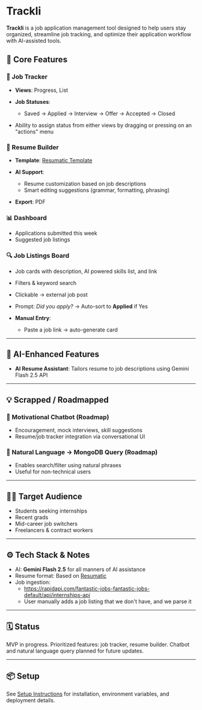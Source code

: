# Trackli

**Trackli** is a job application management tool designed to help users stay organized, streamline job tracking, and optimize their application workflow with AI-assisted tools.

## 🔧 Core Features

### 🎯 Job Tracker

* **Views**: Progress, List
* **Job Statuses**:

  * Saved → Applied → Interview → Offer → Accepted → Closed
* Ability to assign status from either views by dragging or pressing on an "actions" menu

### 📄 Resume Builder

* **Template**: [Resumatic Template](https://resumatic.rezi.ai/s/fYk7wxCgsM5Aj5w3yv31)
* **AI Support**:

  * Resume customization based on job descriptions
  * Smart editing suggestions (grammar, formatting, phrasing)
* **Export**: PDF

### 📊 Dashboard

* Applications submitted this week
* Suggested job listings

### 🔍 Job Listings Board

* Job cards with description, AI powered skills list, and link
* Filters & keyword search
* Clickable → external job post
* Prompt: *Did you apply?* → Auto-sort to **Applied** if Yes
  
* **Manual Entry**:

  * Paste a job link → auto-generate card

---

## 🤖 AI-Enhanced Features

* **AI Resume Assistant**: Tailors resume to job descriptions using Gemini Flash 2.5 API

---

## 💡 Scrapped / Roadmapped

### 🧠 Motivational Chatbot (Roadmap)

* Encouragement, mock interviews, skill suggestions
* Resume/job tracker integration via conversational UI

### 💬 Natural Language → MongoDB Query (Roadmap)

* Enables search/filter using natural phrases
* Useful for non-technical users

---

## 🧑‍💼 Target Audience

* Students seeking internships
* Recent grads
* Mid-career job switchers
* Freelancers & contract workers

---

## ⚙️ Tech Stack & Notes

* AI: **Gemini Flash 2.5** for all manners of AI assistance
* Resume format: Based on [Resumatic](https://resumatic.rezi.ai/s/fYk7wxCgsM5Aj5w3yv31)
* Job ingestion:
  * https://rapidapi.com/fantastic-jobs-fantastic-jobs-default/api/internships-api
  * User manually adds a job listing that we don't have, and we parse it

---

## 🗓 Status

MVP in progress. Prioritized features: job tracker, resume builder. Chatbot and natural language query planned for future updates.

---

## 📦 Setup
See [Setup Instructions](setup.md) for installation, environment variables, and deployment details.

